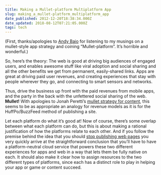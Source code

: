 ```yaml
---
title: Making a Mullet-platform Multiplatform App
slug: making_a_mullet-platform_multiplatform_app
date_published: 2012-12-20T18:38:34.000Z
date_updated: 2018-08-12T07:21:05.000Z
tags: tech
---
```


(First, thanks/apologies to [Andy Baio](http://waxy.org/) for listening to my musings on a mullet-style app strategy and coining “Mullet-platform”. It’s horrible and wonderful.)

So, here’s the theory: The web is good at driving big audiences of engaged users, and enables awesome stuff like viral adoption and social sharing and all the other benefits we get from permanent, easily-shared links. Apps are great at driving paid user revenues, and creating experiences that stay with people wherever they go, and connecting to smart sensors and networks.

Thus, drive the business up front with the paid revenues from mobile apps, and the party in the back with the unfettered social sharing of the web. **Mullet!** With apologies to Jonah Peretti’s [mullet strategy for content](http://www.businessinsider.com/jonah-perettis-awesome-viral-media-presentation-explained-2010-8?op=1), this seems to be as appropriate an analogy for revenue models as it is for the HuffPo/BuzzFeed method of publishing a site.

Let each platform do what it’s good at! Now of course, there’s some overlap between what each platform can do, but this is about making a rational justification of how the platforms relate to each other. And if you follow the premise behind the idea that you should [stop publishing web pages](http://dashes.com/anil/2012/08/stop-publishing-web-pages.html) you very quickly arrive at the straightforward conclusion that you’ll have to have a platform-neutral cloud service that powers these two different experiences for apps and web in a way that lets them be fully native on each. It should also make it clear how to assign resources to the two different types of platforms, since each has a distinct role to play in helping your app or game or content succeed.
